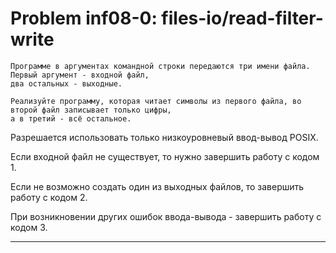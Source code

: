 **Problem inf08-0: files-io/read-filter-write**
=================================================

    Программе в аргументах командной строки передаются три имени файла. Первый аргумент - входной файл, 
    два остальных - выходные.

    Реализуйте программу, которая читает символы из первого файла, во второй файл записывает только цифры, 
    а в третий - всё остальное.

Разрешается использовать только низкоуровневый ввод-вывод POSIX.

Если входной файл не существует, то нужно завершить работу с кодом 1.

Если не возможно создать один из выходных файлов, то завершить работу с кодом 2.

При возникновении других ошибок ввода-вывода - завершить работу с кодом 3.

***
